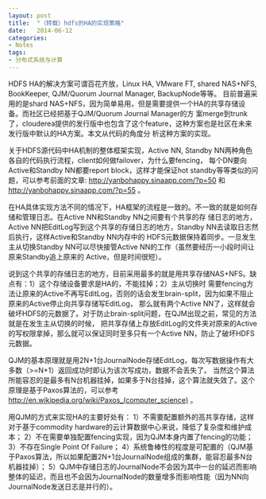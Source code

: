 ```yaml
---
layout: post
title:  "（转载）hdfs的HA的实现策略"
date:   2014-06-12
categories: 
- Notes 
tags:
- 分布式系统与计算
---
```


HDFS HA的解决方案可谓百花齐放，Linux HA, VMware FT, shared NAS+NFS, BookKeeper, QJM/Quorum Journal Manager, BackupNode等等。
目前普遍采用的是shard NAS+NFS，因为简单易用，但是需要提供一个HA的共享存储设备。而社区已经把基于QJM/Quorum Journal Manager的方
案merge到trunk了，clouderea提供的发行版中也包含了这个feature，这种方案也是社区在未来发行版中默认的HA方案。本文从代码的角度分
析这种方案的实现。

关于HDFS源代码中HA机制的整体框架实现，Active NN, Standby NN两种角色各自的代码执行流程，client如何做failover，为什么要fencing，
每个DN要向Active和Standby NN都要report block，这样才能保证hot standby等等类似的问题，可以参考前面的文章:
http://yanbohappy.sinaapp.com/?p=50  和 http://yanbohappy.sinaapp.com/?p=55 。

在HA具体实现方法不同的情况下，HA框架的流程是一致的。不一致的就是如何存储和管理日志。在Active NN和Standby NN之间要有个共享的存
储日志的地方，Active NN把EditLog写到这个共享的存储日志的地方，Standby NN去读取日志然后执行，这样Active和Standby NN内存中的
HDFS元数据保持着同步。一旦发生主从切换Standby NN可以尽快接管Active NN的工作（虽然要经历一小段时间让原来Standby追上原来的
Active，但是时间很短）。

说到这个共享的存储日志的地方，目前采用最多的就是用共享存储NAS+NFS。缺点有：1）这个存储设备要求是HA的，不能挂掉；2）主从切换时
需要fencing方法让原来的Active不再写EditLog，否则的话会发生brain-split，因为如果不阻止原来的Active停止向共享存储写EditLog，
那么就有两个Active NN了，这样就会破坏HDFS的元数据了。对于防止brain-split问题，在QJM出现之前，常见的方法就是在发生主从切换的时候，
把共享存储上存放EditLog的文件夹对原来的Active的写权限拿掉，那么就可以保证同时至多只有一个Active NN，防止了破坏HDFS元数据。

QJM的基本原理就是用2N+1台JournalNode存储EditLog，每次写数据操作有大多数（>=N+1）返回成功时即认为该次写成功，数据不会丢失了。
当然这个算法所能容忍的是最多有N台机器挂掉，如果多于N台挂掉，这个算法就失效了。这个原理是基于Paxos算法的，可以参考 
http://en.wikipedia.org/wiki/Paxos_(computer_science) 。

用QJM的方式来实现HA的主要好处有：
1）不需要配置额外的高共享存储，这样对于基于commodity hardware的云计算数据中心来说，降低了复杂度和维护成本；
2）不在需要单独配置fencing实现，因为QJM本身内置了fencing的功能；
3）不存在Single Point Of Failure；
4）系统鲁棒性的程度是可配置的（QJM基于Paxos算法，所以如果配置2N+1台JournalNode组成的集群，能容忍最多N台机器挂掉）；
5）QJM中存储日志的JournalNode不会因为其中一台的延迟而影响整体的延迟，而且也不会因为JournalNode的数量增多而影响性能（因为NN向
JournalNode发送日志是并行的）。
